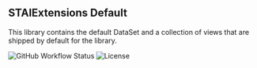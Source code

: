 ## STAIExtensions Default

This library contains the default DataSet and a collection of views that are shipped by default
for the library.


![GitHub Workflow Status](https://img.shields.io/github/workflow/status/TrevorMare/STAIExtensions/.NET?style=for-the-badge)
![License](https://img.shields.io/github/license/trevormare/staiextensions?style=for-the-badge)
